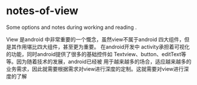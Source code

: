# notes-of-view
Some options and notes during working and reading .

View 是android 中非常重要的一个慨念，虽然view不属于android 四大组件，但是其作用堪比四大组件，甚至更为重要。
在android开发中 activity承担着可视化的功能，同时android提供了很多的基础控件如 Textview、button、editText等等。因为随着技术的发展，android已经被
用于越来越多的场合，适应越来越多的业务需求，因此就需要根据需求对view进行深度的定制。这就需要对view进行深度的了解
